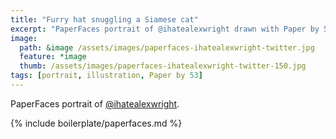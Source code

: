 ```yaml
---
title: "Furry hat snuggling a Siamese cat"
excerpt: "PaperFaces portrait of @ihatealexwright drawn with Paper by 53 on an iPad."
image: 
  path: &image /assets/images/paperfaces-ihatealexwright-twitter.jpg 
  feature: *image
  thumb: /assets/images/paperfaces-ihatealexwright-twitter-150.jpg
tags: [portrait, illustration, Paper by 53]
---
```


PaperFaces portrait of [@ihatealexwright](http://twitter.com/ihatealexwright).

{% include boilerplate/paperfaces.md %}
